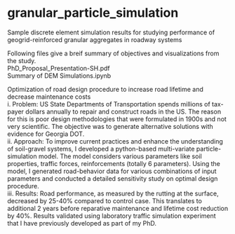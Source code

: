 # granular_particle_simulation
Sample discrete element simulation results for studying performance of geogrid-reinforced granular aggregates in roadway systems

Following files give a breif summary of objectives and visualizations from the study.<br>
PhD_Proposal_Presentation-SH.pdf<br>
Summary of DEM Simulations.ipynb<br>


Optimization of road design procedure to increase road lifetime and decrease maintenance costs <br>
i.	Problem: US State Departments of Transportation spends millions of tax-payer dollars annually to repair and construct roads in the US. The reason for this is poor design methodologies that were formulated in 1900s and not very scientific. The objective was to generate alternative solutions with evidence for Georgia DOT.<br>
ii.	Approach: To improve current practices and enhance the understanding of soil-gravel systems, I developed a python-based multi-variate particle-simulation model. The model considers various parameters like soil properties, traffic forces, reinforcements (totally 6 parameters). Using the model, I generated road-behavior data for various combinations of input parameters and conducted a detailed sensitivity study on optimal design procedure. <br>
iii.	Results: Road performance, as measured by the rutting at the surface, decreased by  25-40% compared to control case. This translates to additional 2 years before reparative maintenance and lifetime cost reduction by 40%. Results validated using laboratory traffic simulation experiment that I have previously developed as part of my PhD.<br>
